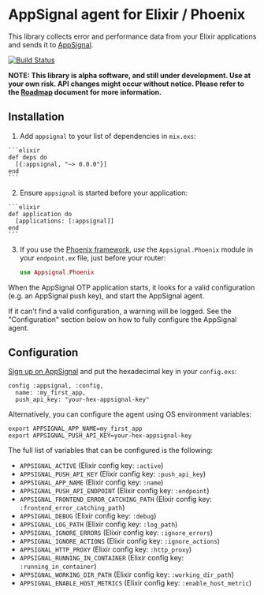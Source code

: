 # AppSignal agent for Elixir / Phoenix

This library collects error and performance data from your Elixir
applications and sends it to [AppSignal](https://appsignal.com).

[![Build Status](https://travis-ci.org/appsignal/appsignal-elixir.png?branch=master)](https://travis-ci.org/appsignal/appsignal-elixir)

**NOTE: This library is alpha software, and still under development. Use at your own risk. API changes might occur without notice. Please refer to the [Roadmap](Roadmap.md) document for more information.**


## Installation

  1. Add `appsignal` to your list of dependencies in `mix.exs`:

    ```elixir
    def deps do
      [{:appsignal, "~> 0.0.0"}]
    end
    ```

  2. Ensure `appsignal` is started before your application:

    ```elixir
    def application do
      [applications: [:appsignal]]
    end
    ```

  3. If you use the
     [Phoenix framework](http://www.phoenixframework.org/), *use* the
     `Appsignal.Phoenix` module in your `endpoint.ex` file, just
     before your router:

     ```elixir
     use Appsignal.Phoenix
     ```

When the AppSignal OTP application starts, it looks for a valid
configuration (e.g. an AppSignal push key), and start the AppSignal agent.

If it can't find a valid configuration, a warning will be logged. See
the "Configuration" section below on how to fully configure the
AppSignal agent.


## Configuration

[Sign up on AppSignal](https://appsignal.com/users/sign_up) and put
the hexadecimal key in your `config.exs`:

    config :appsignal, :config,
      name: :my_first_app,
      push_api_key: "your-hex-appsignal-key"

Alternatively, you can configure the agent using OS environment variables:

    export APPSIGNAL_APP_NAME=my_first_app
    export APPSIGNAL_PUSH_API_KEY=your-hex-appsignal-key

The full list of variables that can be configured is the following:

 - `APPSIGNAL_ACTIVE` (Elixir config key: `:active`)
 - `APPSIGNAL_PUSH_API_KEY` (Elixir config key: `:push_api_key`)
 - `APPSIGNAL_APP_NAME` (Elixir config key: `:name`)
 - `APPSIGNAL_PUSH_API_ENDPOINT` (Elixir config key: `:endpoint`)
 - `APPSIGNAL_FRONTEND_ERROR_CATCHING_PATH` (Elixir config key: `:frontend_error_catching_path`)
 - `APPSIGNAL_DEBUG` (Elixir config key: `:debug`)
 - `APPSIGNAL_LOG_PATH` (Elixir config key: `:log_path`)
 - `APPSIGNAL_IGNORE_ERRORS` (Elixir config key: `:ignore_errors`)
 - `APPSIGNAL_IGNORE_ACTIONS` (Elixir config key: `:ignore_actions`)
 - `APPSIGNAL_HTTP_PROXY` (Elixir config key: `:http_proxy`)
 - `APPSIGNAL_RUNNING_IN_CONTAINER` (Elixir config key: `:running_in_container`)
 - `APPSIGNAL_WORKING_DIR_PATH` (Elixir config key: `:working_dir_path`)
 - `APPSIGNAL_ENABLE_HOST_METRICS` (Elixir config key: `:enable_host_metric`)
